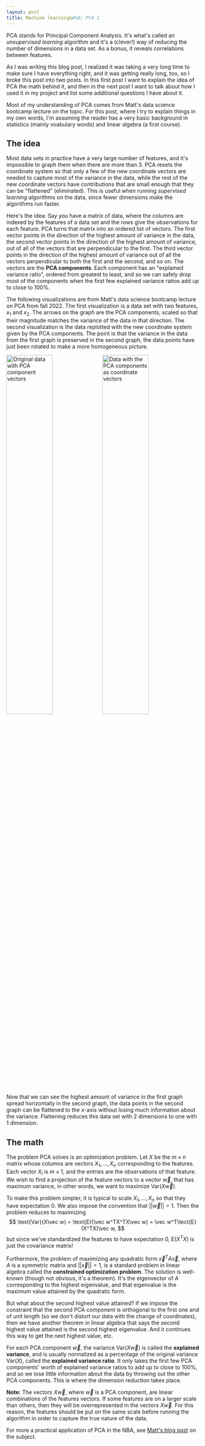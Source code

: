 ```yaml
---
layout: post
title: Machine learning&#58; PCA I 
--- 
```

PCA stands for Principal Component Analysis.  It's what's called an _unsupervised learning_ algorithm and it's a (clever!) way of reducing the number of dimensions in a data set.  As a bonus, it reveals correlations between features.  

As I was writing this blog post, I realized it was taking a very long time to make sure I have everything right, and it was getting really long, too, so I broke this post into two posts.  In this first post I want to explain the idea of PCA the math behind it, and then in the next post I want to talk about how I used it in my project and list some additional questions I have about it.

Most of my understanding of PCA comes from Matt's data science bootcamp lecture on the topic.  For this post, where I try to explain things in my own words, I'm assuming the reader has a very basic background in statistics (mainly voabulary words) and linear algebra (a first course).  

## The idea

Most data sets in practice have a very large number of features, and it's impossible to graph them when there are more than 3.  PCA resets the coordinate system so that only a few of the new coordinate vectors are needed to capture most of the variance in the data, while the rest of the new coordinate vectors have contributions that are small enough that they can be "flattened" (eliminated).  This is useful when running _supervised learning_ algorithms on the data, since fewer dimensions make the algorithms run faster.

Here's the idea&#58; Say you have a matrix of data, where the columns are indexed by the features of a data set and the rows give the observations for each feature.  PCA turns that matrix into an ordered list of vectors.  The first vector points in the direction of the highest amount of variance in the data, the second vector points in the direction of the highest amount of variance, out of all of the vectors that are perpendicular to the first.  The third vector points in the direction of the highest amount of variance out of all the vectors perpendicular to both the first and the second, and so on.  The vectors are the **PCA components**.  Each component has an "explained variance ratio", ordered from greatest to least, and so we can safely drop most of the components when the first few explained variance ratios add up to close to 100%. 

The following visualizations are from Matt's data science bootcamp lecture on PCA from fall 2022.  The first visualization is a data set with two features, $x_1$ and $x_2$.  The arrows on the graph are the PCA components, scaled so that their magnitude matches the variance of the data in that direction.  The second visualization is the data replotted with the new coordinate system given by the PCA components.  The point is that the variance in the data from the first graph is preserved in the second graph, the data points have just been rotated to make a more homogeneous picture.

<img src="https://wh33les.github.io/images/data_with_components.png" alt="Original data with PCA component vectors" title="Original data with PCA component vectors" width=49%> </img>
<img src="https://wh33les.github.io/images/transformed_data.png" alt="Data with the PCA components as coordinate vectors" title="Data with the PCA components as coordinate vectors" width=49%></img>

Now that we can see the highest amount of variance in the first graph spread horizontally in the second graph, the data points in the second graph can be flattened to the $x$-axis without losing much information about the variance.  Flattening reduces this data set with 2 dimensions to one with 1 dimension.

## The math

The problem PCA solves is an optimization problem.  Let $X$ be the $m\times n$ matrix whose columns are vectors $X_1,\dots,X_n$ corresponding to the features.  Each vector $X_i$ is $m\times 1$, and the entries are the observations of that feature.  We wish to find a projection of the feature vectors to a vector $\vec w$, that has maximum variance, in other words, we want to maximize Var$(X\vec w)$.  

To make this problem simpler, it is typical to scale $X_1,\dots,X_n$ so that they have expectation $0$.  We also impose the convention that $||\vec w||=1$.  Then the problem reduces to maximizing 
$$
\text{Var}(X\vec w) = \text{E}(\vec w^TX^TX\vec w) = \vec w^T\tect{E}(X^TX)\vec w,
$$
but since we've standardized the features to have expectation $0$, E$(X^TX)$ is just the covariance matrix!  

Furthermore, the problem of maximizing any quadratic form $\vec x^TA\vec x$, where $A$ is a symmetric matrix and $||\vec x||=1$, is a standard problem in linear algebra called the **constrained optimization problem**.  The solution is well-known (though not obvious, it's a theorem).  It's the eigenvector of $A$ corresponding to the highest eigenvalue, and that eigenvalue is the maximum value attained by the quadratic form.  

But what about the second highest value attained?  If we impose the constraint that the second PCA component is orthogonal to the first one and of unit length (so we don't distort our data with the change of coordinates), then we have another theorem in linear algebra that says the second highest value attained is the second highest eigenvalue.  And it continues this way to get the next highest value, etc.

For each PCA component $\vec w$, the variance Var$(X\vec w)$ is called the **explained variance**, and is usually normalized as a percentage of the original variance Var$(X)$, called the **explained variance ratio**.  It only takes the first few PCA components' worth of explained variance ratios to add up to close to 100%, and so we lose little information about the data by throwing out the other PCA components.  This is where the dimension reduction takes place.

**Note&#58;**  The vectors $X\vec w$, where $\vec w$ is a PCA component, are linear combinations of the features vectors.  If some features are on a larger scale than others, then they will be overrepresented in the vectors $X\vec w$.  For this reason, the features should be put on the same scale before running the algorithm in order to capture the true nature of the data.

For more a practical application of PCA in the NBA, see [Matt's blog post](https://matthew-osborne.com/mtodata/Posts/PCA-in-NBA.html) on the subject.


